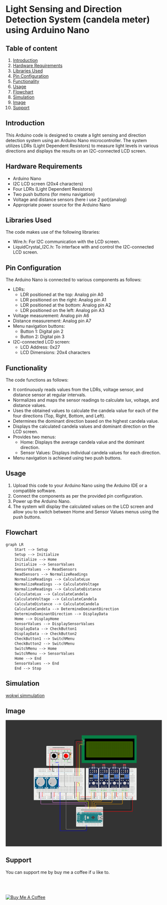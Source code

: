 # Light Sensing and Direction Detection System (candela meter) using Arduino Nano

## Table of content

1. [Introduction](#introduction)
2. [Hardware Requirements](#hardware-requirements)
3. [Libraries Used](#libraries-used)
4. [Pin Configuration](#pin-configuration)
5. [Functionality](#functionality)
6. [Usage](#usage)
7. [Flowchart](#flowchart)
8. [Simulation](#simulation)
9. [Image](#image)
10. [Support](#support)

## Introduction

This Arduino code is designed to create a light sensing and direction detection system using an Arduino Nano microcontroller. The system utilizes LDRs (Light Dependent Resistors) to measure light levels in various directions and displays the results on an I2C-connected LCD screen.

## Hardware Requirements

- Arduino Nano
- I2C LCD screen (20x4 characters)
- Four LDRs (Light Dependent Resistors)
- Two push buttons (for menu navigation)
- Voltage and distance sensors (here i use 2 pot)(analog)
- Appropriate power source for the Arduino Nano

## Libraries Used

The code makes use of the following libraries:

- Wire.h: For I2C communication with the LCD screen.
- LiquidCrystal_I2C.h: To interface with and control the I2C-connected LCD screen.

## Pin Configuration

The Arduino Nano is connected to various components as follows:

- LDRs:
  - LDR positioned at the top: Analog pin A0
  - LDR positioned on the right: Analog pin A1
  - LDR positioned at the bottom: Analog pin A2
  - LDR positioned on the left: Analog pin A3
- Voltage measurement: Analog pin A6
- Distance measurement: Analog pin A7
- Menu navigation buttons:
  - Button 1: Digital pin 2
  - Button 2: Digital pin 3
- I2C-connected LCD screen:
  - LCD Address: 0x27
  - LCD Dimensions: 20x4 characters

## Functionality

The code functions as follows:

- It continuously reads values from the LDRs, voltage sensor, and distance sensor at regular intervals.
- Normalizes and maps the sensor readings to calculate lux, voltage, and distance values.
- Uses the obtained values to calculate the candela value for each of the four directions (Top, Right, Bottom, and Left).
- Determines the dominant direction based on the highest candela value.
- Displays the calculated candela values and dominant direction on the LCD screen.
- Provides two menus:
  - Home: Displays the average candela value and the dominant direction.
  - Sensor Values: Displays individual candela values for each direction.
- Menu navigation is achieved using two push buttons.

## Usage

1. Upload this code to your Arduino Nano using the Arduino IDE or a compatible software.
2. Connect the components as per the provided pin configuration.
3. Power up the Arduino Nano.
4. The system will display the calculated values on the LCD screen and allow you to switch between Home and Sensor Values menus using the push buttons.

## Flowchart

```mermaid
graph LR
    Start --> Setup
    Setup --> Initialize
    Initialize --> Home
    Initialize --> SensorValues
    SensorValues --> ReadSensors
    ReadSensors --> NormalizeReadings
    NormalizeReadings --> CalculateLux
    NormalizeReadings --> CalculateVoltage
    NormalizeReadings --> CalculateDistance
    CalculateLux --> CalculateCandela
    CalculateVoltage --> CalculateCandela
    CalculateDistance --> CalculateCandela
    CalculateCandela --> DetermineDominantDirection
    DetermineDominantDirection --> DisplayData
    Home --> DisplayHome
    SensorValues --> DisplaySensorValues
    DisplayData --> CheckButton1
    DisplayData --> CheckButton2
    CheckButton1 --> SwitchMenu
    CheckButton2 --> SwitchMenu
    SwitchMenu --> Home
    SwitchMenu --> SensorValues
    Home --> End
    SensorValues --> End
    End --> Stop
```

## Simulation

[wokwi simmulation](https://wokwi.com/projects/379985688564603905)

## Image

![image](https://github.com/1999AZZAR/candela-meter-using-Arduino-Nano/blob/master/img/01.png)

## Support

You can support me by buy me a coffee if u like to.

<div align="left">
<!--   <h4>And you can also support me by <a href="https://www.buymeacoffee.com/azzar" target="_blank">buying me coffee</a></h4> -->
  <a href="https://www.buymeacoffee.com/azzar" target="_blank">
    <img src="https://cdn.buymeacoffee.com/buttons/v2/default-yellow.png" alt="Buy Me A Coffee" style="height: 42px !important;width: 151.9px !important; margin-top: 50px !important;">
  </a>
</div>
